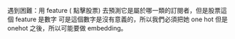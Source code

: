 
遇到困難：用 feature ( 點擊股票) 去預測它是屬於哪一類的訂閱者，但是股票這個 feature 是數字 可是這個數字是沒有意義的，所以我們必須把她 one hot 但是 onehot 之後，所以可能要做 embedding。
